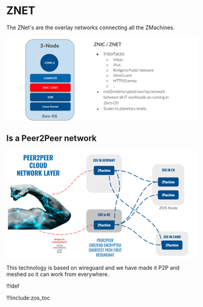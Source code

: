 # ZNET

The ZNet's are the overlay networks connecting all the ZMachines. 

![](img/znet_znic.png)

## Is a Peer2Peer network

![](img/zos_network_overlay.png)


This technology is based on wireguard and we have made it P2P and meshed so it can work from everywhere.

!!!def 

!!!include:zos_toc